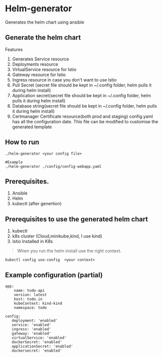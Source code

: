 # Helm-generator
Generates the helm chart using ansible 


## Generate the helm chart 
Features
1. Generates Service resource
2. Deployments resource
3. VirtualService resource for Istio
4. Gateway resource for Istio
5. Ingress resource in case you don't want to use Istio
6. Pull Secret (secret file should be kept in ~/.config folder, helm pulls it during helm install)
7. Application secret(secret file should be kept in ~/.config folder, helm pulls it during helm install)
8. Database string(secret file should be kept in ~/.config folder, helm pulls it during helm install)
9. Certmanager Certificate resource(both prod and staging)
config.yaml has all the configuration date. This file can be modified to customise the generated template


## How to run 
```
./helm-generator <your config file>

#Example
./helm-generator ./config/config-webapp.yaml
```

## Prerequisites.
1. Ansible
2. Helm 
3. kubectl (after genertion)

## Prerequisites to use the generated helm chart
1. kubectl
2. k8s cluster (Cloud,minikube,kind, I use kind)
3. Istio Installed in K8s

> When you run the helm install use the right context.
```
kubectl config use-config  <your context>
```


## Example configuration (partial)
```
app:
    name: todo-api
    version: latest
    host: todo.in
    kubeContext: kind-kind
    namespace: todo

config:
   deployment: 'enabled' 
   service: 'enabled'
   ingress: 'enabled'
   gateway: 'enabled'
   virtualService: 'enabled'
   dockerSecret: 'enabled'
   applicationSecret: 'enabled'
   dockersecret: 'enabled'

```